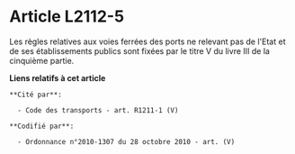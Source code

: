 # Article L2112-5

Les règles relatives aux voies ferrées des ports ne relevant pas de l'Etat et de ses établissements publics sont fixées par
le titre V du livre III de la cinquième partie.

**Liens relatifs à cet article**

	**Cité par**:

	  - Code des transports - art. R1211-1 (V)

	**Codifié par**:

	  - Ordonnance n°2010-1307 du 28 octobre 2010 - art. (V)
